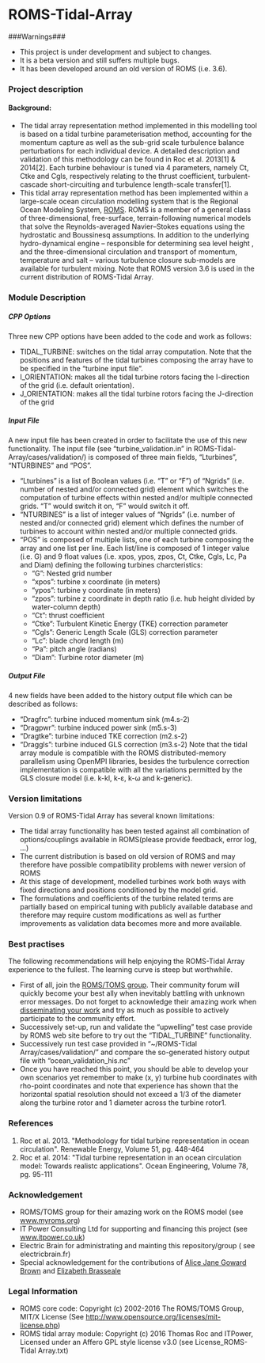 ROMS-Tidal-Array
================
###Warnings###
* This project is under development and subject to changes.
* It is a beta version and still suffers multiple bugs.
* It has been developed around an old version of ROMS (i.e. 3.6).


### Project description ###
#### Background:
* The tidal array representation method implemented in this modelling tool is based on a
  tidal turbine parameterisation method, accounting for the momentum capture as well as
  the sub-grid scale turbulence balance perturbations for each individual device.
  A detailed description and validation of this methodology can be found in Roc et al.
  2013[1] & 2014[2]. Each turbine behaviour is tuned via 4 parameters, namely Ct, Ctke
  and Cgls, respectively relating to the thrust coefficient, turbulent-cascade 
  short-circuiting and turbulence length-scale transfer[1].
* This tidal array representation method has been implemented within a large-scale ocean
  circulation modelling system that is the Regional Ocean Modeling System,
  [ROMS](www.myroms.org). ROMS is a member of a general class of three-dimensional,
  free-surface, terrain-following numerical models that solve the Reynolds-averaged
  Navier–Stokes equations using the hydrostatic and Boussinesq assumptions. In addition
  to the underlying hydro-dynamical engine – responsible for determining sea level height
  , and the three-dimensional circulation and transport of momentum, temperature and 
  salt – various turbulence closure sub-models are available for turbulent mixing. Note 
  that ROMS version 3.6 is used in the current distribution of ROMS-Tidal Array.

### Module Description ###
##### CPP Options
Three new CPP options have been added to the code and work as follows:
* TIDAL_TURBINE: switches on the tidal array computation. Note that the positions and
  features of the tidal turbines composing the array have to be specified in the
  “turbine input file”.
* I_ORIENTATION: makes all the tidal turbine rotors facing the I-direction of the grid
  (i.e. default orientation).
* J_ORIENTATION: makes all the tidal turbine rotors facing the J-direction of the grid
##### Input File
A new input file has been created in order to facilitate the use of this new
functionality. The input file (see “turbine_validation.in” in ROMS-Tidal-Array/cases/validation/) is composed of three main fields, “Lturbines”, “NTURBINES” and “POS”.
* “Lturbines” is a list of Boolean values (i.e. “T” or “F”) of “Ngrids” (i.e. number of nested and/or connected grid) element which switches the computation of turbine effects within nested and/or multiple connected grids. “T” would switch it on, “F” would switch it off.
* “NTURBINES” is a list of integer values of “Ngrids” (i.e. number of nested and/or connected grid) element which defines the number of turbines to account within nested and/or multiple connected grids.
* “POS” is composed of multiple lists, one of each turbine composing the array and one list per line. Each list/line is composed of 1 integer value (i.e. G) and 9 float values (i.e. xpos, ypos, zpos, Ct, Ctke, Cgls, Lc, Pa and Diam) defining the following turbines charcteristics:
  - “G”: Nested grid number
  - “xpos”: turbine x coordinate (in meters)
  - “ypos”: turbine y coordinate (in meters)
  - “zpos”: turbine z coordinate in depth ratio (i.e. hub height divided by water-column depth)
  - “Ct”: thrust coefficient
  - “Ctke”: Turbulent Kinetic Energy (TKE) correction parameter
  - “Cgls”: Generic Length Scale (GLS) correction parameter
  - “Lc”: blade chord length (m)
  - “Pa”: pitch angle (radians)
  - “Diam”: Turbine rotor diameter (m)

##### Output File
4 new fields have been added to the history output file which can be described as follows:
* “Dragfrc”: turbine induced momentum sink (m4.s-2)
* “Dragpwr”: turbine induced power sink (m5.s-3)
* “Dragtke”: turbine induced TKE correction (m2.s-2)
* “Draggls”: turbine induced GLS correction (m3.s-2)
Note that the tidal array module is compatible with the ROMS distributed-memory parallelism using OpenMPI libraries, besides the turbulence correction implementation is compatible with all the variations permitted by the GLS closure model (i.e. k-kl, k-ε, k-ω and k-generic).

### Version limitations ###
Version 0.9 of ROMS-Tidal Array has several known limitations:
* The tidal array functionality has been tested against all combination of options/couplings available in ROMS(please provide feedback, error log, ...)
* The current distribution is based on old version of ROMS and may therefore have possible compatibility problems with newer version of ROMS
* At this stage of development, modelled turbines work both ways with fixed directions and positions conditioned by the model grid.
* The formulations and coefficients of the turbine related terms are partially based on empirical tuning with publicly available database and therefore may require custom modifications as well as further improvements as validation data becomes more and more available.

### Best practises ###
The following recommendations will help enjoying the ROMS-Tidal Array experience to the fullest. The learning curve is steep but worthwhile.
* First of all, join the [ROMS/TOMS group](https://www.myroms.org/index.php?page=login). Their community forum will quickly become your best ally when inevitably battling with unknown error messages. Do not forget to acknowledge their amazing work when [disseminating your work](https://www.myroms.org/index.php?page=License_ROMS) and try as much as possible to actively participate to the community effort.
* Successively set-up, run and validate the “upwelling” test case provide by ROMS web site before to try out the “TIDAL_TURBINE” functionality.
* Successively run test case provided in “~/ROMS-Tidal Array/cases/validation/” and compare the so-generated history output file with “ocean_validation_his.nc”
* Once you have reached this point, you should be able to develop your own scenarios yet remember to make (x, y) turbine hub coordinates with rho-point coordinates and note that experience has shown that the horizontal spatial resolution should not exceed a 1/3 of the diameter along the turbine rotor and 1 diameter across the turbine rotor1.

### References ###
1. Roc et al. 2013. "Methodology for tidal turbine representation in ocean circulation". Renewable Energy, Volume 51, pg. 448-464
2. Roc et al. 2014: "Tidal turbine representation in an ocean circulation model: Towards realistc applications". Ocean Engineering, Volume 78, pg. 95-111

### Acknowledgement ###
* ROMS/TOMS group  for their amazing work on the ROMS model (see www.myroms.org)
* IT Power Consulting Ltd for supporting and financing this project (see www.itpower.co.uk)
* Electric Brain for administrating and mainting this repository/group ( see electricbrain.fr)
* Special acknowledgement for the contributions of [Alice Jane Goward Brown](https://www.bangor.ac.uk/oceansciences/staff/phd-students/alice-goward-brown) and [Elizabeth Brasseale](http://www.ocean.washington.edu/home/Elizabeth+Brasseale)

### Legal Information ###
* ROMS core code: Copyright (c) 2002-2016 The ROMS/TOMS Group, MIT/X License (See http://www.opensource.org/licenses/mit-license.php)
* ROMS tidal array module: Copyright (c) 2016 Thomas Roc and ITPower, Licensed under an Affero GPL style license v3.0 (see License_ROMS-Tidal Array.txt)

